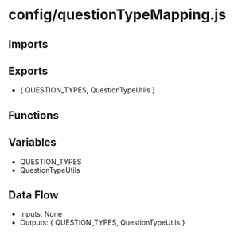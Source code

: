 # config/questionTypeMapping.js

## Imports

## Exports
- {
  QUESTION_TYPES,
  QuestionTypeUtils
}

## Functions

## Variables
- QUESTION_TYPES
- QuestionTypeUtils

## Data Flow
- Inputs: None
- Outputs: {
  QUESTION_TYPES,
  QuestionTypeUtils
}